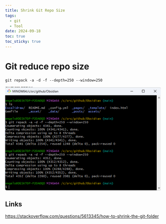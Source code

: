 ```yaml
---
title: Shrink Git Repo Size
tags:
  - git
  - Tool
date: 2024-09-18
toc: true
toc_sticky: true
---
```


# Git reduce repo size 

```
git repack -a -d -f --depth=250 --window=250
```

![](../_asset/2024-09-18-git-reduce-size_image_1.png)


## Links 

https://stackoverflow.com/questions/5613345/how-to-shrink-the-git-folder

